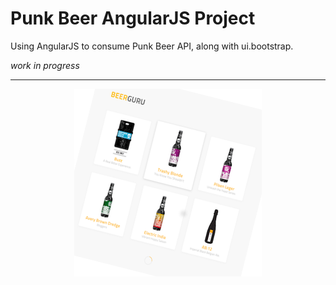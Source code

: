 # Punk Beer AngularJS Project

Using AngularJS to consume Punk Beer API, along with ui.bootstrap.

*work in progress*

<hr>

<p align="center">
  <img src="https://github.com/Ricardo-Developer/punk_beer_angularjs/blob/master/images/list.png">
</p>